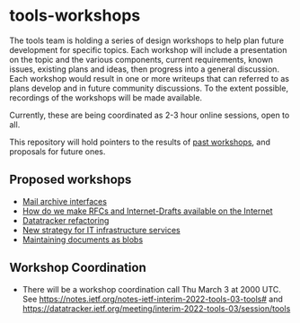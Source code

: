 # tools-workshops

The tools team is holding a series of design workshops to help plan future development for specific topics. Each workshop will include a presentation on the topic and the various components, current requirements, known issues, existing plans and ideas, then progress into a general discussion. Each workshop would result in one or more writeups that can referred to as plans develop and in future community discussions. To the extent possible, recordings of the workshops will be made available.

Currently, these are being coordinated as 2-3 hour online sessions, open to all.

This repository will hold pointers to the results of [past workshops](past_workshops.md), and proposals for future ones.

## Proposed workshops
- [Mail archive interfaces](proposals/mail_archive_interfaces.md)
- [How do we make RFCs and Internet-Drafts available on the Internet](proposals/document_publication.md)
- [Datatracker refactoring ](proposals/datatracker_refactoring.md)
- [New strategy for IT infrastructure services](proposals/new-strategy-for-it-infrastructure-services.md)
- [Maintaining documents as blobs](proposals/documents_as_blobs.md)


## Workshop Coordination
- There will be a workshop coordination call Thu March 3 at 2000 UTC. See https://notes.ietf.org/notes-ietf-interim-2022-tools-03-tools# and https://datatracker.ietf.org/meeting/interim-2022-tools-03/session/tools

